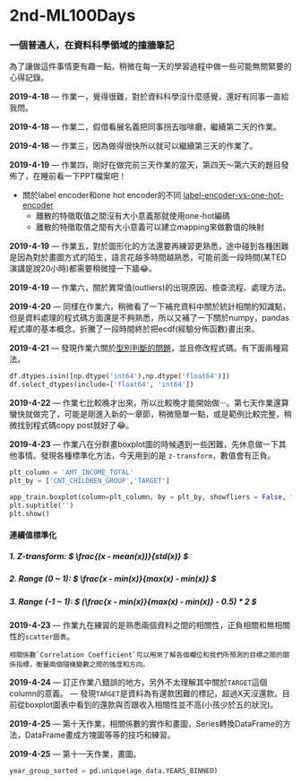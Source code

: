 # 2nd-ML100Days

### 一個普通人，在資料科學領域的撞牆筆記

為了讓做這件事情更有趣一點，稍微在每一天的學習過程中做一些可能無關緊要的心得記錄。

**2019-4-18** — 作業一，覺得很難，對於資料科學沒什麼感覺，還好有同事一直給我問。

**2019-4-18** — 作業二，假借看展名義把同事拐去咖啡廳，繼續第二天的作業。

**2019-4-18** — 作業三，因為做得很快所以就可以繼續第三天的作業了。

**2019-4-19** — 作業四，剛好在做完前三天作業的當天，第四天～第六天的題目發佈了，在睡前看一下PPT檔案吧！

* 關於label encoder和one hot encoder的不同 [label-encoder-vs-one-hot-encoder](https://medium.com/@contactsunny/label-encoder-vs-one-hot-encoder-in-machine-learning-3fc273365621)
  * 離散的特徵取值之間沒有大小意義那就使用one-hot編碼
  * 離散的特徵取值之間有大小意義可以建立mapping來做數值的映射

**2019-4-19** — 作業五，對於圖形化的方法還要再練習更熟悉，途中碰到各種困難是因為對於畫圖方式的陌生​，語言花越多時間越熟悉，可能前面一段時間(某TED演講是說20小時)都需要稍微撞一下牆:joy:。

**2019-4-19** — 作業六，關於異常值(outliers)的出現原因、檢查流程、處理方法。

**2019-4-20** — 同樣在作業六，稍微看了一下補充資料中關於統計相關的知識點，但是資料處理的程式碼方面還是不夠熟悉，所以又補了一下關於numpy，pandas程式庫的基本概念。折騰了一段時間終於把ecdf(經驗分佈函數)畫出來。

**2019-4-21** — 發現作業六關於[型別判斷的問題](<https://www.cupoy.com/qa/kwassist/ai_tw/0000016A3B608C23000003B66375706F795F72656C656173655155455354>)，並且修改程式碼。有下面兩種寫法。

```python
df.dtypes.isin([np.dtype('int64'),np.dtype('float64')]) 
df.select_dtypes(include=['float64', 'int64'])
```

**2019-4-22** — 作業七比較晚才出來，所以比較晚才能開始做···。第七天作業還算蠻快就做完了，可能是剛進入新的一章節，稍微簡單一點，或是範例比較完整，稍微找到程式碼copy post就好了:joy:。

**2019-4-23** — 作業八在分群畫boxplot圖的時候遇到一些困難，先休息做一下其他事情。發現各種標準化方法，今天用到的是 `z-transform`，數值會有正負。

```python
plt_column = 'AMT_INCOME_TOTAL'
plt_by = ['CNT_CHILDREN_GROUP','TARGET']

app_train.boxplot(column=plt_column, by = plt_by, showfliers = False, figsize=(12,12))
plt.suptitle('')
plt.show()
```

#### 連續值標準化
##### 1. Z-transform: $ \frac{(x - mean(x))}{std(x)} $
##### 2. Range (0 ~ 1): $ \frac{x - min(x)}{max(x) - min(x)} $
##### 3. Range (-1 ~ 1): $ (\frac{x - min(x)}{max(x) - min(x)} - 0.5) * 2 $

**2019-4-23** — 作業九在練習的是熟悉兩個資料之間的相關性，正負相關和無相關性的`scatter圖表`。

```
相關係數`Correlation Coefficient`可以用來了解各個欄位和我們所預測的目標之間的關係指標，衡量兩個隨機變數之間的強度和方向。
```

**2019-4-24** — 訂正作業八錯誤的地方，另外不太理解其中關於`TARGET`這個column的意義。 — 發現`TARGET`是資料為有還款困難的標記，超過X天沒還款。目前從boxplot圖表中看到的還款與否跟收入相關性並不高(小孩少於五的狀況)。

**2019-4-25** — 第十天作業，相關係數的實作和畫圖，Series轉換DataFrame的方法，DataFrame畫成方塊圖等等的技巧和練習。

**2019-4-25** — 第十一天作業，畫圖。

```python
year_group_sorted = pd.unique(age_data.YEARS_BINNED)
```







